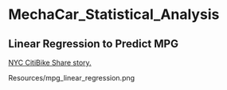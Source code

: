 # MechaCar_Statistical_Analysis


## Linear Regression to Predict MPG

[](../Resources/mpg_linear_regression.png)

[NYC CitiBike Share story.](https://public.tableau.com/app/profile/michael.dean.larsson/viz/Book2_16683985234930/NYCCitiBikeAnalysisChallenge?publish=yes)

Resources/mpg_linear_regression.png
